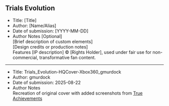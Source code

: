 ## Trials Evolution

- Title: [Title]
- Author: [Name/Alias]
- Date of submission: [YYYY-MM-DD]
- Author Notes [Optional]  
	[Brief description of custom elements]  
	[Design credits or production notes]  
	Features [IP description] © [Rights Holder], used under fair use for non-commercial, transformative fan content.  

---

- Title: Trials_Evolution-HQCover-Xbox360_gmurdock
- Author: gmurdock
- Date of submission: 2025-08-22
- Author Notes  
	Recreation of original cover with added screenshots from [True Achievements](https://www.trueachievements.com/game/Trials-Evolution/screenshots)  
